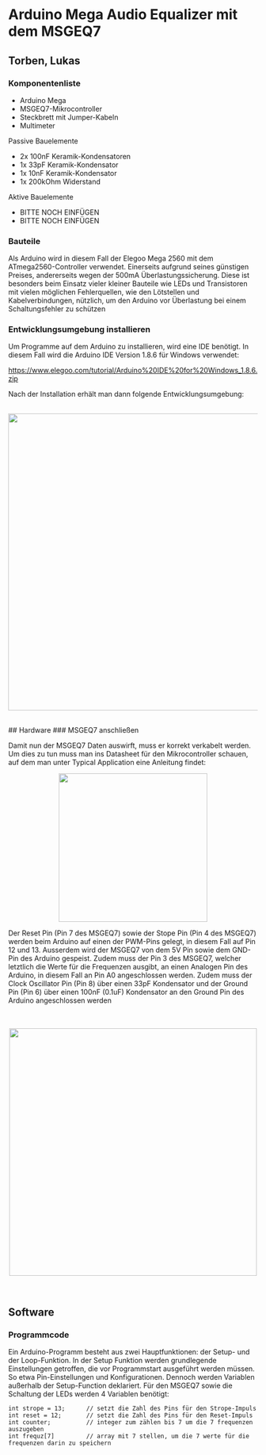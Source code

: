 # Arduino Mega Audio Equalizer mit dem MSGEQ7 
## Torben, Lukas

### Komponentenliste

- Arduino Mega
- MSGEQ7-Mikrocontroller
- Steckbrett mit Jumper-Kabeln
- Multimeter

Passive Bauelemente

- 2x 100nF Keramik-Kondensatoren
- 1x 33pF Keramik-Kondensator
- 1x 10nF Keramik-Kondensator
- 1x 200kOhm Widerstand

Aktive Bauelemente 

- BITTE NOCH EINFÜGEN
- BITTE NOCH EINFÜGEN
### Bauteile
Als Arduino wird in diesem Fall der Elegoo Mega 2560 mit dem ATmega2560-Controller verwendet. Einerseits aufgrund seines günstigen Preises, andererseits wegen der 500mA Überlastungssicherung. Diese ist besonders beim Einsatz vieler kleiner Bauteile wie LEDs und Transistoren mit vielen möglichen Fehlerquellen, wie den Lötstellen und Kabelverbindungen, nützlich, um den Arduino vor Überlastung bei einem Schaltungsfehler zu schützen

### Entwicklungsumgebung installieren

Um Programme auf dem Arduino zu installieren, wird eine IDE benötigt. In diesem Fall wird die Arduino IDE Version 1.8.6 für Windows verwendet:

https://www.elegoo.com/tutorial/Arduino%20IDE%20for%20Windows_1.8.6.zip 

Nach der Installation erhält man dann folgende Entwicklungsumgebung:
<br><br>
<p align="center"><img src="https://user-images.githubusercontent.com/42578917/46620749-de621b00-cb25-11e8-87e8-e45f394e590d.png" width="600px"></p>
<br>
## Hardware
### MSGEQ7 anschließen

Damit nun der MSGEQ7 Daten auswirft, muss er korrekt verkabelt werden. Um dies zu tun muss man ins Datasheet für den Mikrocontroller schauen, auf dem man unter Typical Application eine Anleitung findet:
<br>
<p align="center"><img src="https://user-images.githubusercontent.com/42578917/46585373-62f26200-ca70-11e8-92b2-6da1fc322290.png" width="300px" align="center"></p>
Der Reset Pin (Pin 7 des MSGEQ7) sowie der Stope Pin (Pin 4 des MSGEQ7) werden beim Arduino auf einen der PWM-Pins gelegt, in diesem Fall auf Pin 12 und 13. Ausserdem wird der MSGEQ7 von dem 5V Pin sowie dem GND-Pin des Arduino gespeist. Zudem muss der Pin 3 des MSGEQ7, welcher letztlich die Werte für die Frequenzen ausgibt, an einen Analogen Pin des Arduino, in diesem Fall an Pin A0 angeschlossen werden. Zudem muss der Clock Oscillator Pin (Pin 8) über einen 33pF Kondensator und der Ground Pin (Pin 6) über einen 100nF (0.1uF) Kondensator an den Ground Pin des Arduino angeschlossen werden
<br><br><br>
<p align="center"><img src="https://user-images.githubusercontent.com/42578917/46586617-5e827500-ca81-11e8-806b-150cc4b182ff.png" width="500px"></p>
<br> 

## Software
### Programmcode

Ein Arduino-Programm besteht aus zwei Hauptfunktionen: der Setup- und der Loop-Funktion. In der Setup Funktion werden grundlegende Einstellungen getroffen, die vor Programmstart ausgeführt werden müssen. So etwa Pin-Einstellungen und Konfigurationen. Dennoch werden Variablen außerhalb der Setup-Function deklariert. Für den MSGEQ7 sowie die Schaltung der LEDs werden 4 Variablen benötigt:

```
int strope = 13;      // setzt die Zahl des Pins für den Strope-Impuls
int reset = 12;       // setzt die Zahl des Pins für den Reset-Impuls
int counter;          // integer zum zählen bis 7 um die 7 frequenzen auszugeben
int frequz[7]         // array mit 7 stellen, um die 7 werte für die frequenzen darin zu speichern
```
